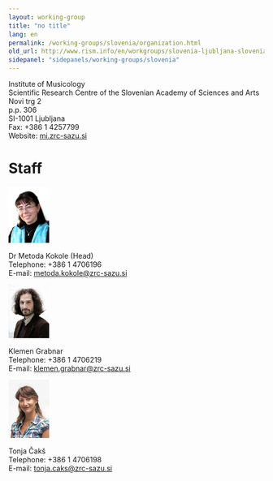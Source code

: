 ```yaml
---
layout: working-group
title: "no title"
lang: en
permalink: /working-groups/slovenia/organization.html
old_url: http://www.rism.info/en/workgroups/slovenia-ljubljana-slovenian-academy-of-sciences-and-arts-institute-of-musicology/organisation.html
sidepanel: "sidepanels/working-groups/slovenia"
---
```


Institute of Musicology  
Scientific Research Centre of the Slovenian Academy of Sciences and Arts  
Novi trg 2  
p.p. 306  
SI-1001 Ljubljana  
Fax: +386 1 4257799  
Website: [mi.zrc-sazu.si](http://mi.zrc-sazu.si)

# Staff

![](/resources-old-website/workgroups-images/csm_Kokole_5cda504c91.jpg "Kokole")

Dr Metoda Kokole (Head)  
Telephone: +386 1 4706196  
E-mail: [metoda.kokole@zrc-sazu.si](mailto:metoda.kokole@zrc-sazu.si)

![](/resources-old-website/workgroups-images/csm_Grabnar_ab96f62982.jpg "Grabnar")

Klemen Grabnar  
Telephone: +386 1 4706219  
E-mail: [klemen.grabnar@zrc-sazu.si](mailto:klemen.grabnar@zrc-sazu.si)

![](/resources-old-website/workgroups-images/csm_Caks_1bc12cfe82.jpg "Caks")

Tonja Čakš  
Telephone: +386 1 4706198  
E-mail: [tonja.caks@zrc-sazu.si](mailto:tonja.caks@zrc-sazu.si)